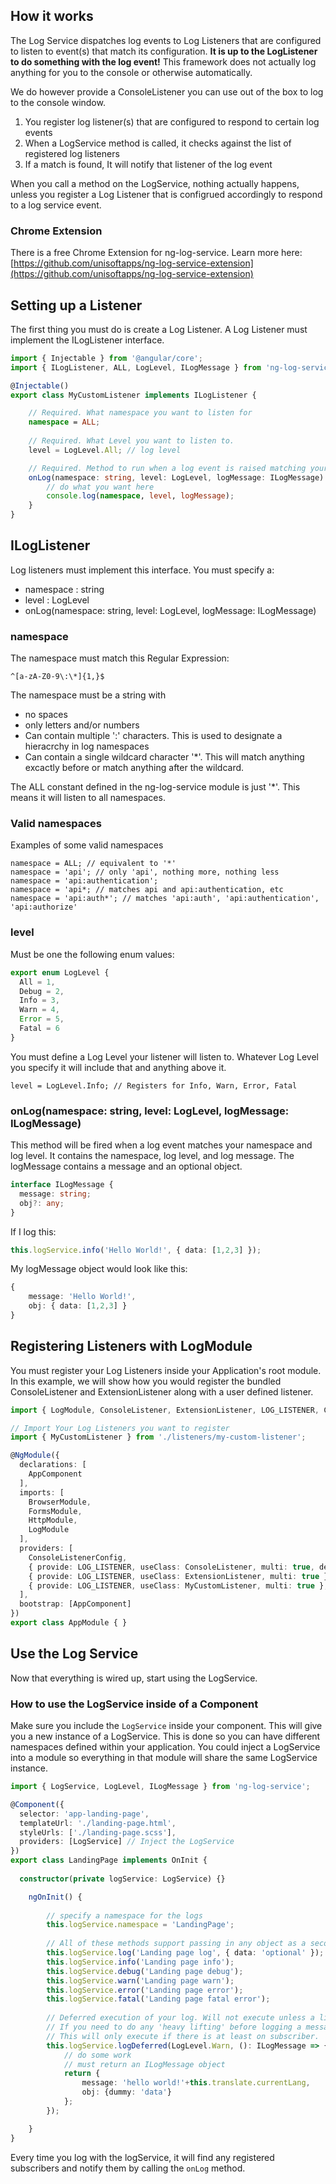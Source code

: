 ## How it works

The Log Service dispatches log events to Log Listeners that are configured to listen to event(s) that match its configuration. **It is up to the LogListener to do something with the log event!** This framework does not actually log anything for you to the console or otherwise automatically. 

We do however provide a ConsoleListener you can use out of the box to log to the console window.

1. You register log listener(s) that are configured to respond to certain log events
2. When a LogService method is called, it checks against the list of registered log listeners
3. If a match is found, It will notify that listener of the log event

When you call a method on the LogService, nothing actually happens, unless you register a Log Listener that is configrued accordingly to respond to a log service event.

### Chrome Extension

There is a free Chrome Extension for ng-log-service. Learn more here: [https://github.com/unisoftapps/ng-log-service-extension](https://github.com/unisoftapps/ng-log-service-extension)

## Setting up a Listener

The first thing you must do is create a Log Listener. A Log Listener must implement the ILogListener interface.

```typescript
import { Injectable } from '@angular/core';
import { ILogListener, ALL, LogLevel, ILogMessage } from 'ng-log-service';

@Injectable()
export class MyCustomListener implements ILogListener {

    // Required. What namespace you want to listen for
    namespace = ALL;
    
    // Required. What Level you want to listen to. 
    level = LogLevel.All; // log level

    // Required. Method to run when a log event is raised matching your configuration
    onLog(namespace: string, level: LogLevel, logMessage: ILogMessage) {
        // do what you want here
        console.log(namespace, level, logMessage);
    }
}
```

## ILogListener ##

Log listeners must implement this interface. You must specify a:

- namespace : string
- level : LogLevel
- onLog(namespace: string, level: LogLevel, logMessage: ILogMessage)

### namespace

The namespace must match this Regular Expression:
```
^[a-zA-Z0-9\:\*]{1,}$
```

The namespace must be a string with
- no spaces
- only letters and/or numbers
- Can contain multiple ':' characters. This is used to designate a hieracrchy in log namespaces
- Can contain a single wildcard character '*'. This will match anything excactly before or match anything after the wildcard.

The ALL constant defined in the ng-log-service module is just '*'. This means it will listen to all namespaces.

### Valid namespaces

Examples of some valid namespaces

```
namespace = ALL; // equivalent to '*'
namespace = 'api'; // only 'api', nothing more, nothing less
namespace = 'api:authentication';
namespace = 'api*; // matches api and api:authentication, etc
namespace = 'api:auth*'; // matches 'api:auth', 'api:authentication', 'api:authorize'
 ```

### level

Must be one the following enum values:
```typescript
export enum LogLevel {
  All = 1,
  Debug = 2,
  Info = 3,
  Warn = 4,
  Error = 5,
  Fatal = 6
}
```

You must define a Log Level your listener will listen to. Whatever Log Level you specify it will include that and anything above it.

```
level = LogLevel.Info; // Registers for Info, Warn, Error, Fatal
```

### onLog(namespace: string, level: LogLevel, logMessage: ILogMessage)

This method will be fired when a log event matches your namespace and log level. It contains the namespace, log level, and log message. The logMessage contains a message and an optional object.

```typescript
interface ILogMessage {
  message: string;
  obj?: any;
}
```

If I log this:

```typescript
this.logService.info('Hello World!', { data: [1,2,3] });
```

My logMessage object would look like this:

```typescript
{
    message: 'Hello World!',
    obj: { data: [1,2,3] }
}
```

## Registering Listeners with LogModule

You must register your Log Listeners inside your Application's root module. 
In this example, we will show how you would register the bundled ConsoleListener and ExtensionListener along with a user defined listener.


```typescript
import { LogModule, ConsoleListener, ExtensionListener, LOG_LISTENER, ConsoleListenerConfig } from 'ng-log-service';

// Import Your Log Listeners you want to register
import { MyCustomListener } from './listeners/my-custom-listener';

@NgModule({
  declarations: [
    AppComponent
  ],
  imports: [
    BrowserModule,
    FormsModule,
    HttpModule,
    LogModule
  ],
  providers: [
    ConsoleListenerConfig,
    { provide: LOG_LISTENER, useClass: ConsoleListener, multi: true, deps: [ConsoleListenerConfig] },
  	{ provide: LOG_LISTENER, useClass: ExtensionListener, multi: true },
    { provide: LOG_LISTENER, useClass: MyCustomListener, multi: true },
  ],
  bootstrap: [AppComponent]
})
export class AppModule { }
```

## Use the Log Service

Now that everything is wired up, start using the LogService.

### How to use the LogService inside of a Component

Make sure you include the ```LogService``` inside your component. This will give you a new instance of a LogService. This is done so you can have different namespaces defined within your application. You could inject a LogService into a module so everything in that module will share the same LogService instance.

```typescript
import { LogService, LogLevel, ILogMessage } from 'ng-log-service';

@Component({
  selector: 'app-landing-page',
  templateUrl: './landing-page.html',
  styleUrls: ['./landing-page.scss'],
  providers: [LogService] // Inject the LogService
})
export class LandingPage implements OnInit {
  
  constructor(private logService: LogService) {}

    ngOnInit() {
        
        // specify a namespace for the logs
    	this.logService.namespace = 'LandingPage'; 
    	
    	// All of these methods support passing in any object as a second parameter
    	this.logService.log('Landing page log', { data: 'optional' });
        this.logService.info('Landing page info');
        this.logService.debug('Landing page debug');
        this.logService.warn('Landing page warn');
        this.logService.error('Landing page error');
    	this.logService.fatal('Landing page fatal error');
    
    	// Deferred execution of your log. Will not execute unless a listener is subscribed.
    	// If you need to do any 'heavy lifting' before logging a message, use logDeferred.
    	// This will only execute if there is at least on subscriber.
    	this.logService.logDeferred(LogLevel.Warn, (): ILogMessage => {
    		// do some work
    		// must return an ILogMessage object
    		return {
    			message: 'hello world!'+this.translate.currentLang,
    			obj: {dummy: 'data'}
    		};
        });

    }
}
```

Every time you log with the logService, it will find any registered subscribers and notify them by calling the ```onLog``` method.